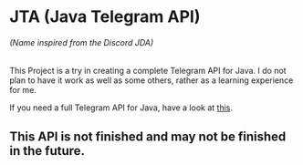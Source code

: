 # JTA (Java Telegram API)
###### (Name inspired from the Discord JDA)

This Project is a try in creating a complete Telegram API for Java.
I do not plan to have it work as well as some others, rather as a learning experience for me.

If you need a full Telegram API for Java, have a look at [this](https://github.com/pengrad/java-telegram-bot-api).

## This API is not finished and may not be finished in the future.